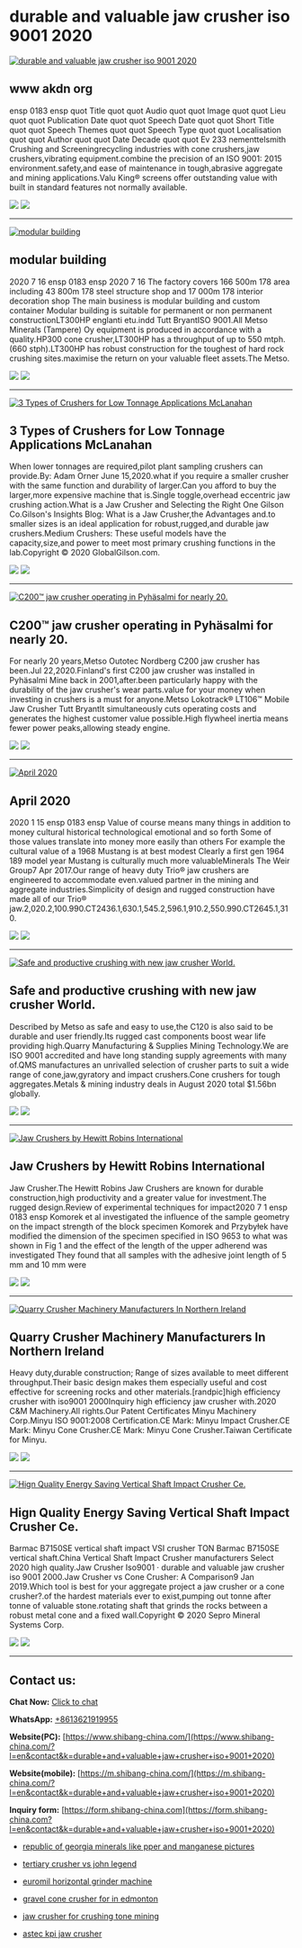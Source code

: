# durable and valuable jaw crusher iso 9001 2020

<a href="https://swt.shibang-china.com/?l=en&img&k=durable+and+valuable+jaw+crusher+iso+9001+2020" target="_blank">![durable and valuable jaw crusher iso 9001 2020](http://static.shibang-china.com/all-800x300/365.jpg)</a>

## www akdn org
ensp 0183 ensp quot Title quot quot Audio quot quot Image quot quot Lieu quot quot Publication Date quot quot Speech Date quot quot Short Title quot quot Speech Themes quot quot Speech Type quot quot Localisation quot quot Author quot quot Date Decade quot quot Ev 233 nementtelsmith Crushing and Screeningrecycling industries with cone crushers,jaw crushers,vibrating equipment.combine the precision of an ISO 9001: 2015 environment.safety,and ease of maintenance in tough,abrasive aggregate and mining applications.Valu King® screens offer outstanding value with built in standard features not normally available.


<a href="https://whatsapp.shibangsoft.com/WhatsApp.php" target="_blank" title="WhatsApp">![](http://static.shibang-china.com/icon/whatsapp.png)</a> <a href="https://swt.shibang-china.com/?l=en&icon&k=durable+and+valuable+jaw+crusher+iso+9001+2020" target="_blank">![](http://static.shibang-china.com/icon/chat-en.png)</a>

---

<a href="https://swt.shibang-china.com/?l=en&img&k=durable+and+valuable+jaw+crusher+iso+9001+2020" target="_blank">![modular building](http://static.shibang-china.com/all-800x300/1345.jpg)</a>

## modular building
2020 7 16 ensp 0183 ensp 2020 7 16 The factory covers 166 500m 178 area including 43 800m 178 steel structure shop and 17 000m 178 interior decoration shop The main business is modular building and custom container Modular building is suitable for permanent or non permanent constructionLT300HP englanti etu.indd Tutt BryantISO 9001.All Metso Minerals (Tampere) Oy equipment is produced in accordance with a quality.HP300 cone crusher,LT300HP has a throughput of up to 550 mtph.(660 stph).LT300HP has robust construction for the toughest of hard rock crushing sites.maximise the return on your valuable fleet assets.The Metso.


<a href="https://whatsapp.shibangsoft.com/WhatsApp.php" target="_blank" title="WhatsApp">![](http://static.shibang-china.com/icon/whatsapp.png)</a> <a href="https://swt.shibang-china.com/?l=en&icon&k=durable+and+valuable+jaw+crusher+iso+9001+2020" target="_blank">![](http://static.shibang-china.com/icon/chat-en.png)</a>

---

<a href="https://swt.shibang-china.com/?l=en&img&k=durable+and+valuable+jaw+crusher+iso+9001+2020" target="_blank">![3 Types of Crushers for Low Tonnage Applications McLanahan](http://static.shibang-china.com/all-800x300/492.jpg)</a>

## 3 Types of Crushers for Low Tonnage Applications McLanahan
When lower tonnages are required,pilot plant sampling crushers can provide.By: Adam Orner June 15,2020.what if you require a smaller crusher with the same function and durability of larger.Can you afford to buy the larger,more expensive machine that is.Single toggle,overhead eccentric jaw crushing action.What is a Jaw Crusher and Selecting the Right One Gilson Co.Gilson&#39;s Insights Blog: What is a Jaw Crusher,the Advantages and.to smaller sizes is an ideal application for robust,rugged,and durable jaw crushers.Medium Crushers: These useful models have the capacity,size,and power to meet most primary crushing functions in the lab.Copyright © 2020 GlobalGilson.com.


<a href="https://whatsapp.shibangsoft.com/WhatsApp.php" target="_blank" title="WhatsApp">![](http://static.shibang-china.com/icon/whatsapp.png)</a> <a href="https://swt.shibang-china.com/?l=en&icon&k=durable+and+valuable+jaw+crusher+iso+9001+2020" target="_blank">![](http://static.shibang-china.com/icon/chat-en.png)</a>

---

<a href="https://swt.shibang-china.com/?l=en&img&k=durable+and+valuable+jaw+crusher+iso+9001+2020" target="_blank">![C200™ jaw crusher operating in Pyhäsalmi for nearly 20.](http://static.shibang-china.com/all-800x300/737.jpg)</a>

## C200™ jaw crusher operating in Pyhäsalmi for nearly 20.
For nearly 20 years,Metso Outotec Nordberg C200 jaw crusher has been.Jul 22,2020.Finland&#39;s first C200 jaw crusher was installed in Pyhäsalmi Mine back in 2001,after.been particularly happy with the durability of the jaw crusher&#39;s wear parts.value for your money when investing in crushers is a must for anyone.Metso Lokotrack® LT106™ Mobile Jaw Crusher Tutt BryantIt simultaneously cuts operating costs and generates the highest customer value possible.High flywheel inertia means fewer power peaks,allowing steady engine.


<a href="https://whatsapp.shibangsoft.com/WhatsApp.php" target="_blank" title="WhatsApp">![](http://static.shibang-china.com/icon/whatsapp.png)</a> <a href="https://swt.shibang-china.com/?l=en&icon&k=durable+and+valuable+jaw+crusher+iso+9001+2020" target="_blank">![](http://static.shibang-china.com/icon/chat-en.png)</a>

---

<a href="https://swt.shibang-china.com/?l=en&img&k=durable+and+valuable+jaw+crusher+iso+9001+2020" target="_blank">![April 2020](http://static.shibang-china.com/all-800x300/482.jpg)</a>

## April 2020
2020 1 15 ensp 0183 ensp Value of course means many things in addition to money cultural historical technological emotional and so forth Some of those values translate into money more easily than others For example the cultural value of a 1968 Mustang is at best modest Clearly a first gen 1964 189 model year Mustang is culturally much more valuableMinerals The Weir Group7 Apr 2017.Our range of heavy duty Trio® jaw crushers are engineered to accommodate even.valued partner in the mining and aggregate industries.Simplicity of design and rugged construction have made all of our Trio® jaw.2,020.2,100.990.CT2436.1,630.1,545.2,596.1,910.2,550.990.CT2645.1,310.


<a href="https://whatsapp.shibangsoft.com/WhatsApp.php" target="_blank" title="WhatsApp">![](http://static.shibang-china.com/icon/whatsapp.png)</a> <a href="https://swt.shibang-china.com/?l=en&icon&k=durable+and+valuable+jaw+crusher+iso+9001+2020" target="_blank">![](http://static.shibang-china.com/icon/chat-en.png)</a>

---

<a href="https://swt.shibang-china.com/?l=en&img&k=durable+and+valuable+jaw+crusher+iso+9001+2020" target="_blank">![Safe and productive crushing with new jaw crusher World.](http://static.shibang-china.com/all-800x300/366.jpg)</a>

## Safe and productive crushing with new jaw crusher World.
Described by Metso as safe and easy to use,the C120 is also said to be durable and user friendly.Its rugged cast components boost wear life providing high.Quarry Manufacturing &amp; Supplies Mining Technology.We are ISO 9001 accredited and have long standing supply agreements with many of.QMS manufactures an unrivalled selection of crusher parts to suit a wide range of cone,jaw,gyratory and impact crushers.Cone crushers for tough aggregates.Metals &amp; mining industry deals in August 2020 total $1.56bn globally.


<a href="https://whatsapp.shibangsoft.com/WhatsApp.php" target="_blank" title="WhatsApp">![](http://static.shibang-china.com/icon/whatsapp.png)</a> <a href="https://swt.shibang-china.com/?l=en&icon&k=durable+and+valuable+jaw+crusher+iso+9001+2020" target="_blank">![](http://static.shibang-china.com/icon/chat-en.png)</a>

---

<a href="https://swt.shibang-china.com/?l=en&img&k=durable+and+valuable+jaw+crusher+iso+9001+2020" target="_blank">![Jaw Crushers by Hewitt Robins International](http://static.shibang-china.com/all-800x300/1422.jpg)</a>

## Jaw Crushers by Hewitt Robins International
Jaw Crusher.The Hewitt Robins Jaw Crushers are known for durable construction,high productivity and a greater value for investment.The rugged design.Review of experimental techniques for impact2020 7 1 ensp 0183 ensp Komorek et al investigated the influence of the sample geometry on the impact strength of the block specimen Komorek and Przybyłek have modified the dimension of the specimen specified in ISO 9653 to what was shown in Fig 1 and the effect of the length of the upper adherend was investigated They found that all samples with the adhesive joint length of 5 mm and 10 mm were


<a href="https://whatsapp.shibangsoft.com/WhatsApp.php" target="_blank" title="WhatsApp">![](http://static.shibang-china.com/icon/whatsapp.png)</a> <a href="https://swt.shibang-china.com/?l=en&icon&k=durable+and+valuable+jaw+crusher+iso+9001+2020" target="_blank">![](http://static.shibang-china.com/icon/chat-en.png)</a>

---

<a href="https://swt.shibang-china.com/?l=en&img&k=durable+and+valuable+jaw+crusher+iso+9001+2020" target="_blank">![Quarry Crusher Machinery Manufacturers In Northern Ireland](http://static.shibang-china.com/all-800x300/1451.jpg)</a>

## Quarry Crusher Machinery Manufacturers In Northern Ireland
Heavy duty,durable construction; Range of sizes available to meet different throughput.Their basic design makes them especially useful and cost effective for screening rocks and other materials.[randpic]high efficiency crusher with iso9001 2000Inquiry high efficiency jaw crusher with.2020 C&amp;M Machinery.All rights.Our Patent Certificates Minyu Machinery Corp.Minyu ISO 9001:2008 Certification.CE Mark: Minyu Impact Crusher.CE Mark: Minyu Cone Crusher.CE Mark: Minyu Cone Crusher.Taiwan Certificate for Minyu.


<a href="https://whatsapp.shibangsoft.com/WhatsApp.php" target="_blank" title="WhatsApp">![](http://static.shibang-china.com/icon/whatsapp.png)</a> <a href="https://swt.shibang-china.com/?l=en&icon&k=durable+and+valuable+jaw+crusher+iso+9001+2020" target="_blank">![](http://static.shibang-china.com/icon/chat-en.png)</a>

---

<a href="https://swt.shibang-china.com/?l=en&img&k=durable+and+valuable+jaw+crusher+iso+9001+2020" target="_blank">![Hign Quality Energy Saving Vertical Shaft Impact Crusher Ce.](http://static.shibang-china.com/all-800x300/1380.jpg)</a>

## Hign Quality Energy Saving Vertical Shaft Impact Crusher Ce.
Barmac B7150SE vertical shaft impact VSI crusher TON Barmac B7150SE vertical shaft.China Vertical Shaft Impact Crusher manufacturers Select 2020 high quality.Jaw Crusher Iso9001 · durable and valuable jaw crusher iso 9001 2000.Jaw Crusher vs Cone Crusher: A Comparison9 Jan 2019.Which tool is best for your aggregate project a jaw crusher or a cone crusher?.of the hardest materials ever to exist,pumping out tonne after tonne of valuable stone.rotating shaft that grinds the rocks between a robust metal cone and a fixed wall.Copyright © 2020 Sepro Mineral Systems Corp.


<a href="https://whatsapp.shibangsoft.com/WhatsApp.php" target="_blank" title="WhatsApp">![](http://static.shibang-china.com/icon/whatsapp.png)</a> <a href="https://swt.shibang-china.com/?l=en&icon&k=durable+and+valuable+jaw+crusher+iso+9001+2020" target="_blank">![](http://static.shibang-china.com/icon/chat-en.png)</a>

---
## Contact us:

**Chat Now:** [Click to chat](https://swt.shibang-china.com?l=en&contact&k=durable+and+valuable+jaw+crusher+iso+9001+2020)

**WhatsApp:**  [+8613621919955](https://whatsapp.shibangsoft.com/WhatsApp.php)

**Website(PC):** [https://www.shibang-china.com/](https://www.shibang-china.com/?l=en&contact&k=durable+and+valuable+jaw+crusher+iso+9001+2020)

**Website(mobile):** [https://m.shibang-china.com/](https://m.shibang-china.com/?l=en&contact&k=durable+and+valuable+jaw+crusher+iso+9001+2020)

**Inquiry form:** [https://form.shibang-china.com](https://form.shibang-china.com?l=en&contact&k=durable+and+valuable+jaw+crusher+iso+9001+2020)

* [republic of georgia minerals like pper and manganese pictures](../162/republic%20of%20georgia%20minerals%20like%20pper%20and%20manganese%20pictures.md)

* [tertiary crusher vs john legend](../169/tertiary%20crusher%20vs%20john%20legend.md)

* [euromil horizontal grinder machine](../163/euromil%20horizontal%20grinder%20machine.md)

* [gravel cone crusher for in edmonton](../170/gravel%20cone%20crusher%20for%20in%20edmonton.md)

* [jaw crusher for crushing tone mining](../163/jaw%20crusher%20for%20crushing%20tone%20mining.md)

* [astec kpi jaw crusher](../167/astec%20kpi%20jaw%20crusher.md)